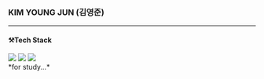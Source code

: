 <dl>
  <h3>KIM YOUNG JUN (김영준)</h3>
  <hr>
  <h4>⚒️Tech Stack</h4>
  <img src="https://img.shields.io/badge/ReactNative-262B31?style=flat-square&logo=React&logoColor=61DBFB"/>
  <img src="https://img.shields.io/badge/JavaScript-FFFF00?style=flat-square&logo=Javascript&logoColor=black"/>
  <img src="https://img.shields.io/badge/Android-32DE84?style=flat-square&logo=Android&logoColor=white"/>
  <br>
  *for study...*
</dl>
